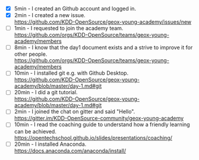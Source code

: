 <!--
  This is a pull request template for the academy members
  If you are not a member of the workshop and you would like to contribute,
  please do so and delete this text and the text below.

  If anything takes longer or you like to change something else,
  you can edit this file:
    https://github.com/KDD-OpenSource/geox-young-academy/blob/master/.github/ISSUE_TEMPLATE.md

  This issue allows all people to track progress and help.
-->

-[X] 5min - I created an Github account and logged in.
-[X] 2min - I created a new issue.  
     https://github.com/KDD-OpenSource/geox-young-academy/issues/new
-[ ] 1min - I requested to join the academy team.  
     https://github.com/orgs/KDD-OpenSource/teams/geox-young-academy/members
-[ ] 8min - I know that the day1 document exists and a strive to improve it for other people.  
     https://github.com/orgs/KDD-OpenSource/teams/geox-young-academy/members
-[ ] 10min - I installed git e.g. with Github Desktop.  
     https://github.com/KDD-OpenSource/geox-young-academy/blob/master/day-1.md#git
-[ ] 20min - I did a git tutorial.  
     https://github.com/KDD-OpenSource/geox-young-academy/blob/master/day-1.md#git
-[ ] 2min - I joined the chat on gitter and said "Hello".  
     https://gitter.im/KDD-OpenSource-community/geox-young-academy
-[ ] 10min - I read the coaching guide to understand how a friendly learning can be achieved.  
     https://opentechschool.github.io/slides/presentations/coaching/
-[ ] 20min - I installed Anaconda.  
     https://docs.anaconda.com/anaconda/install/
